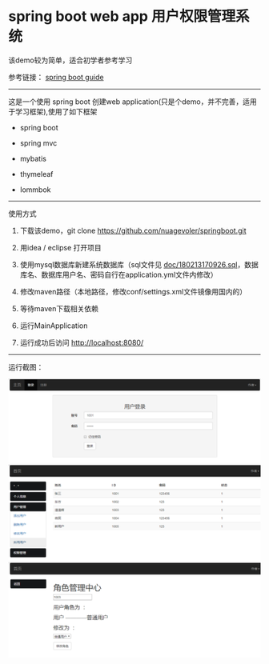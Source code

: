# spring boot web app 用户权限管理系统

该demo较为简单，适合初学者参考学习

参考链接： [spring boot guide](https://spring.io/guides/gs/serving-web-content/)

************
这是一个使用 spring boot 创建web application(只是个demo，并不完善，适用于学习框架),使用了如下框架

- spring boot

- spring mvc

- mybatis

- thymeleaf

- lommbok

************
使用方式

1. 下载该demo，git clone https://github.com/nuagevoler/springboot.git

2. 用idea / eclipse 打开项目

3. 使用mysql数据库新建系统数据库（sql文件见 [doc/180213170926.sql](doc/180213170926.sql)，数据库名、数据库用户名、密码自行在application.yml文件内修改）

4. 修改maven路径（本地路径，修改conf/settings.xml文件镜像用国内的）

5. 等待maven下载相关依赖

6. 运行MainApplication

7. 运行成功后访问 [http://localhost:8080/](http://localhost:8080/)  

************
运行截图：

![1](doc/1.png)
![2](doc/2.png)
![3](doc/3.png)
